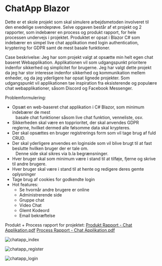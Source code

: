 # ChatApp Blazor

Dette er et skole projekt som skal simulere arbejdsmetoden involveret til den enedelige svendeprøve.
Selve opgaven består af et projekt og 2 rapporter, som indebærer en process og produkt rapport, for hele processen undervejs i projektet.
Produktet er opsat i Blazor C# som indebærer en simpel live chat applikation med login authentication, kryptering for GDPR samt de mest basale funktioner.

Case beskrivelse:
Jeg har som projekt valgt at opsætte min helt egen chat baseret Webapplikation. 
Applikationen vil som udgangspunkt prioritere indenfor sikkerhed og simplicitet for brugerne.
Jeg har valgt dette projekt da jeg har stor interesse indenfor sikkerhed og kommunikation 
mellem enheder, og da jeg yderligere har opsat lignede projekter.
Som udgangspunkt vil applikationen tae inspiration fra eksisterende og populære chat 
webapplikationer, såsom Discord og Facebook Messenger.

Problemformulering:  
- Opsæt en web-baseret chat applikation i C# Blazor, som minimum indebærer de mest  
 &ensp; basale chat funktioner såsom live chat funktion, venneliste, osv.  
- Sikkerheden skal være en topprioritet, der skal anvendes GDPR reglerne, hvilket dermed alle følsomme data skal krypteres.  
- Der skal opsættes en bruger registrerings form som vil tage brug af fuld CRUD.  
- Der skal yderligere anvendes en loginside som vil blive brugt til at fast beslutte hvilken bruger der er tale om.  
&ensp; Denne side skal sikres via b.la begrænsninger.  
- Hver bruger skal som minimum være i stand til at tilføje, fjerne og skrive til andre brugere.  
- Hver bruger skal være i stand til at hente og redigere deres gemte oplysninger  
- Tage brug af cookies for godkendte login  
- Hot features:  
  - Se hvornår andre brugere er online  
  - Administrerende side  
  - Gruppe chat  
  - Video Chat  
  - Glemt Kodeord  
  - Email bekræftelse  
  
Produkt + Process rapport for projektet:
[Produkt Rapport - Chat Applikation.pdf](https://github.com/HakanSahin11/ChatApp_Blazor/files/8899894/Produkt.Rapport.-.Chat.Applikation.pdf)
[Process Rapport - Chat Applikation.pdf](https://github.com/HakanSahin11/ChatApp_Blazor/files/8899895/Process.Rapport.-.Chat.Applikation.pdf)


![chatapp_index](https://user-images.githubusercontent.com/59696753/173582481-5c566ef1-2ff8-464b-9242-40a5a9d80a95.png)

![chatapp_register](https://user-images.githubusercontent.com/59696753/173582498-2ee047dd-ae55-4ca4-9839-915173f6d297.png)

![chatapp_login](https://user-images.githubusercontent.com/59696753/173582523-9da9ddf3-1dbc-421d-9097-1ff5e90d9bd9.png)
